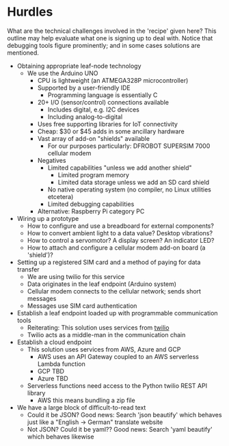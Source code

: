 # Hurdles

What are the technical challenges involved in the 'recipe' given here? This outline may
help evaluate what one is signing up to deal with. Notice that debugging tools 
figure prominently; and in some cases solutions are mentioned.


* Obtaining appropriate leaf-node technology
    * We use the Arduino UNO
        * CPU is lightweight (an ATMEGA328P microcontroller)
        * Supported by a user-friendly IDE
            * Programming language is essentially C
        * 20+ I/O (sensor/control) connections available
            * Includes digital, e.g. I2C devices
            * Including analog-to-digital
        * Uses free supporting libraries for IoT connectivity
        * Cheap: $30 or $45 adds in some ancillary hardware
        * Vast array of add-on "shields" available
            * For our purposes particularly: DFROBOT SUPERSIM 7000 cellular modem
        * Negatives
            * Limited capabilities "unless we add another shield"
                * Limited program memory
                * Limited data storage unless we add an SD card shield
            * No native operating system (no compiler, no Linux utilities etcetera)
            * Limited debugging capabilities
        * Alternative: Raspberry Pi category PC
* Wiring up a prototype
    * How to configure and use a breadboard for external components?
    * How to convert ambient light to a data value? Desktop vibrations?
    * How to control a servomotor? A display screen? An indicator LED? 
    * How to attach and configure a cellular modem add-on board (a 'shield')?
* Setting up a registered SIM card and a method of paying for data transfer
    * We are using twilio for this service
    * Data originates in the leaf endpoint (Arduino system)
    * Cellular modem connects to the cellular network; sends short messages
    * Messages use SIM card authentication
* Establish a leaf endpoint loaded up with programmable communication tools
    * Reiterating: This solution uses services from [twilio](https://twilio.com)
    * Twilio acts as a middle-man in the communication chain
* Establish a cloud endpoint
    * This solution uses services from AWS, Azure and GCP
        * AWS uses an API Gateway coupled to an AWS serverless Lambda function
        * GCP TBD
        * Azure TBD
    * Serverless functions need access to the Python twilio REST API library
        * AWS this means bundling a zip file
* We have a large block of difficult-to-read text
    * Could it be JSON? Good news: Search 'json beautify' which behaves just like a "English -> German" translate website
    * Not JSON? Could it be yaml?? Good news: Search 'yaml beautify' which behaves likewise
       
